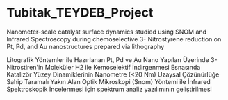 # Tubitak_TEYDEB_Project
Nanometer-scale catalyst surface dynamics studied using SNOM and Infrared Spectroscopy during chemoselective 3- Nitrostyrene reduction on Pt, Pd, and Au nanostructures prepared via lithography

Litografik Yöntemler ile Hazırlanan Pt, Pd ve Au Nano Yapıları Üzerinde 3- Nitrostiren'in Moleküler H2 ile Kemoselektif İndirgenmesi Esnasında Katalizör Yüzey Dinamiklerinin Nanometre (<20 Nm) Uzaysal Çözünürlüğe Sahip Taramalı Yakın Alan Optik Mikroskopi (Snom) Yöntemi ile İnfrared Spektroskopik İncelenmesi için spektrum analiz yazılımının geliştirilmesi

